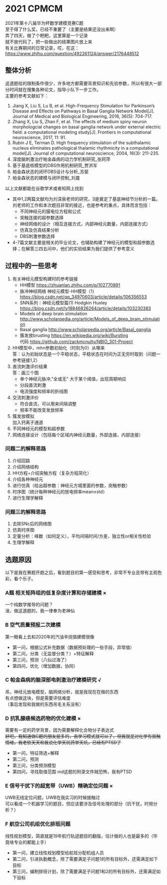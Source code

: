 # 2021 CPMCM  
2021年第十八届华为杯数学建模竞赛C题  
至于得了什么奖，已经不重要了（主要是结果还没出来啊）  
弄了四天，做了个粑粑，这里算是一个记录  
就不放代码了，把一些做出的结果图片放上来  
有关比赛期间的日常记录，哎，在这：https://www.zhihu.com/question/492261124/answer/2176448512  

## 整体分析
这道题给的限制条件很少，许多地方都需要背景知识和先验参数，所以有很大一部分时间就在搜集各种论文，指导小队下一步工作。  
主要的参考文献如下：  
1. Jiang X, Liu S, Lu B, et al. High-Frequency Stimulation for Parkinson’s Disease and Effects on Pathways in Basal Ganglia Network Model[J]. Journal of Medical and Biological Engineering, 2016, 36(5): 704-717.
2. Zhang X, Liu S, Zhan F, et al. The effects of medium spiny neuron morphologcial changes on basal ganglia network under external electric field: a computational modeling study[J]. Frontiers in computational neuroscience, 2017, 11: 91.
3. Rubin J E, Terman D. High frequency stimulation of the subthalamic nucleus eliminates pathological thalamic rhythmicity in a computational model[J]. Journal of computational neuroscience, 2004, 16(3): 211-235.
4. 深度脑刺激治疗帕金森病的动力学机制研究_张珂萍
5. 基于基底核模型的DBS作用机制研究_贾洪军
6. 帕金森状态的闭环DBS设计与分析_苏斐
7. 帕金森状态的建模与闭环控制_刘晨
  
以上文献都能在谷歌学术或者知网上找到  
  
* 其中1,2两篇文献均为刘深泉老师的研究，3是奠定了基底神经节分析的一篇。刘老师的工作和本次题目非常的接近，也是参考的重点，具体而言包括：  
  - 不同神经元的膜电位方程和公式
  - 突触连接的超参数选择
  - 神经网络的设计（相互连接方式，内部神经元数量，内部连接方式）
  - 仿真及仿真结果分析
  - DBS刺激参数选择
* 4-7篇文献主要是相关的毕业论文，也辅助构建了神经元的模型和超参数选择；在解答三四五问中，他们的实验结果为我们提供了参考意义

## 过程中的一些思考
1. 有关神经元模型构建时的参考链接
	- HH模型 https://zhuanlan.zhihu.com/p/102770891
	- 脉冲神经网络 神经元模型-HH模型（1） https://blog.csdn.net/qq_34970603/article/details/106356553
	- SNN系列｜神经元模型篇(1) Hodgkin Huxley https://blog.csdn.net/ly18846826264/article/details/103230383
	- Models of deep brain stimulation http://www.scholarpedia.org/article/Models_of_deep_brain_stimulation
	- Basal ganglia http://www.scholarpedia.org/article/Basal_ganglia
	- 簇发放brusting https://en.wikipedia.org/wiki/Bursting  
		代码 https://github.com/zackmcnulty/NBIO_301-Project
2. HH模型中，mhn参数初始化（时刻为0）从哪来  
答：认为初始状态是一个平稳状态，平稳状态在时间为正无穷时取到（问题一参考链接1,2）
3. 直流刺激评价结果  
答：画三个图
    - 单个神经元脉冲,"全或无" 大于某个阈值，出现周期响应
    - 分段直流刺激
    - 电流强度和频率的折线图
4. 交流刺激评价  
    - 符合直流，可以用来间隔调整
    - 频率不能改变发放频率
5. 簇发放模拟  
加入钙离子通道
6. 不同神经元的模型和超参数
7. 网络连接设计（包括每个区域内神经元数量，外部连接，内部连接）
### 问题二的解释思路
1. 介绍回路
2. 介绍网络结构
3. HH方程+介绍突触方程（复杂方程简化）
4. 介绍各种神经元
5. 进行仿真（给出超参数：神经元方城里面的参数，突触参数）
6. 时序图（统计每种神经元的放电频率mean±std）
7. 进行生理学解释
### 问题三的解释思路
1. 去除SNc后的网络图
2. 仿真时序图
3. 定量分析：峰数（如何定义），平均间隔时间/方差，独立性or相关性检验
4. 生理学解释

## 选题原因
以下是我在赛题开题之后，看到题目的第一感受和思考，非常不专业且带有主观色彩，看个乐子。  
### A题 相关矩阵组的低复杂度计算和存储建模 ×
一个纯数学推导的问题？  
淦，做这道题的，我一律奉为老神仙  

### B 空气质量预报二次建模
第一眼看上去和2020年的汽油辛烷值建模很像 
- 第一问，根据公式补充数据（数据预处理的一些手段，异常值） 
- 第二问，分类（无监督分类？）+特征解释 
- 第三问，预测（八仙过海了） 
- 第四问，优化（增加数据，协同） 

### C 帕金森病的脑深部电刺激治疗建模研究 √
吊，神经元放电模型，脑网络分析，就是我现在在做的东西  
有点想做这块，但是需要评估难度  
（事后发现和我做的东西吊毛关系没有）

### D 抗乳腺癌候选药物的优化建模 ×
需要有一定的药学背景，因为需要解释化合物分子表达式  
~~好吧，我知道做C题的朋友挺多的，去学习模式就可以了，但我就是对化学有抵触情绪，我老铁天天和我说化学天坑药学天坑，已经有PTSD了~~
- 第一问，特征筛选+解释
- 第二问，预测
- 第三问，分类预测模型
- 第四问，寻找取值范围
md这题的附录文件贼恐怖，我有PTSD  

### E 信号干扰下的超宽带（UWB）精确定位问题 ×
UWB无线定位问题，UWB在我实习的时候接触过  
可以看成一个机器学习的题目，但应该要涉及信号处理的部分（抗干扰，时频分析？）  

### F 航空公司机组优化排班问题
线性规划模型，简直就是19年航行轨迹题目的翻版，估计做的人也是最多的（毕竟啥专业的都能上手）  
- 第一问，建立线性规划模型给航班分配机组人员
- 第二问，引进执勤概念，除了需要满足子问题1的所有目标外，还需满足如下目标
- 第三问，编制排班计划，除了需要满足子问题1和2的所有目标外，还需满足如下目标
